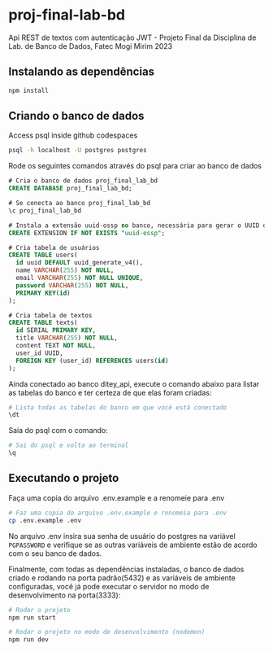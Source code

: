 # proj-final-lab-bd

Api REST de textos com autenticação JWT - Projeto Final da Disciplina de Lab. de Banco de Dados, Fatec Mogi Mirim 2023

## Instalando as dependências

```bash
npm install
```

## Criando o banco de dados

Access psql inside github codespaces

```bash
psql -h localhost -U postgres postgres
```

Rode os seguintes comandos através do psql para criar ao banco de dados

```sql
# Cria o banco de dados proj_final_lab_bd
CREATE DATABASE proj_final_lab_bd;

# Se conecta ao banco proj_final_lab_bd
\c proj_final_lab_bd

# Instala a extensão uuid-ossp no banco, necessária para gerar o UUID do usuário e criar a tabela users
CREATE EXTENSION IF NOT EXISTS "uuid-ossp";

# Cria tabela de usuários
CREATE TABLE users(
  id uuid DEFAULT uuid_generate_v4(),
  name VARCHAR(255) NOT NULL,
  email VARCHAR(255) NOT NULL UNIQUE,
  password VARCHAR(255) NOT NULL,
  PRIMARY KEY(id)
);

# Cria tabela de textos
CREATE TABLE texts(
  id SERIAL PRIMARY KEY,
  title VARCHAR(255) NOT NULL,
  content TEXT NOT NULL,
  user_id UUID,
  FOREIGN KEY (user_id) REFERENCES users(id)
);
```

Ainda conectado ao banco ditey_api, execute o comando abaixo para listar as tabelas do banco e ter certeza de que elas foram criadas:

```bash
# Lista todas as tabelas do banco em que você está conectado
\dt
```

Saia do psql com o comando:

```bash
# Sai do psql e volta ao terminal
\q
```

## Executando o projeto

Faça uma copia do arquivo .env.example e a renomeie para .env

```bash
# Faz uma copia do arquivo .env.example e renomeia para .env
cp .env.example .env
```

No arquivo .env insira sua senha de usuário do postgres na variável `PGPASSWORD` e verifique se as outras variáveis de ambiente estão de acordo com o seu banco de dados.

Finalmente, com todas as dependências instaladas, o banco de dados criado e rodando na porta padrão(5432) e as variáveis de ambiente configuradas, você já pode executar o servidor no modo de desenvolvimento na porta(3333):

```bash
# Rodar o projeto
npm run start

# Rodar o projeto no modo de desenvolvimento (nodemon)
npm run dev
```
